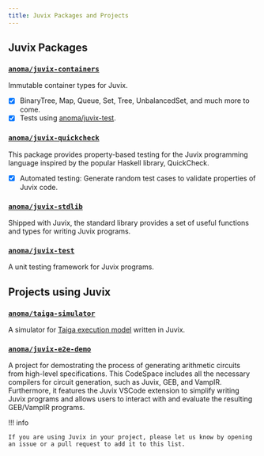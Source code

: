 ```yaml
---
title: Juvix Packages and Projects
---
```


## Juvix Packages

### [`anoma/juvix-containers`](https://github.com/anoma/juvix-containers)

Immutable container types for Juvix.

- [x] BinaryTree, Map, Queue, Set, Tree, UnbalancedSet, and much more to come.
- [x] Tests using [anoma/juvix-test](#anomajuvix-test).

### [`anoma/juvix-quickcheck`](https://github.com/anoma/juvix-quickcheck)

This package provides property-based testing for the Juvix programming language inspired by the popular Haskell library, QuickCheck.

- [x] Automated testing: Generate random test cases to validate properties of Juvix code.

### [`anoma/juvix-stdlib`](https://github.com/anoma/juvix-stdlib)

Shipped with Juvix, the standard library provides a set of useful functions
and types for writing Juvix programs.

### [`anoma/juvix-test`](https://github.com/anoma/juvix-test)

A unit testing framework for Juvix programs.

## Projects using Juvix

### [`anoma/taiga-simulator`](https://github.com/anoma/taiga-simulator)

A simulator for [Taiga execution model](https://github.com/anoma/taiga) written in Juvix.

### [`anoma/juvix-e2e-demo`](https://github.com/anoma/juvix-e2e-demo)

A project for demostrating the process of generating arithmetic circuits from high-level specifications. This CodeSpace includes all the necessary compilers for circuit generation, such as Juvix, GEB, and VampIR. Furthermore, it features the Juvix VSCode extension to simplify writing Juvix programs and allows users to interact with and evaluate the resulting GEB/VampIR programs.

!!! info

    If you are using Juvix in your project, please let us know by opening an issue or a pull request to add it to this list.
